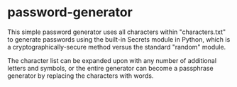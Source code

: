# password-generator
This simple password generator uses all characters within "characters.txt" to generate passwords using the built-in Secrets module in Python, which is a cryptographically-secure method versus the standard "random" module.

The character list can be expanded upon with any number of additional letters and symbols, or the entire generator can become a passphrase generator by replacing the characters with words.
